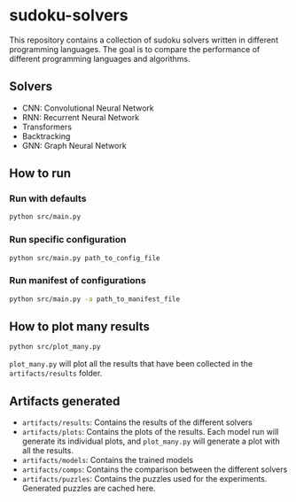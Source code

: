 # sudoku-solvers

This repository contains a collection of sudoku solvers written in different programming languages. The goal is to compare the performance of different programming languages and algorithms.

## Solvers

- CNN: Convolutional Neural Network
- RNN: Recurrent Neural Network
- Transformers
- Backtracking
- GNN: Graph Neural Network

## How to run

### Run with defaults
```bash
python src/main.py
```

### Run specific configuration
```bash
python src/main.py path_to_config_file
```

### Run manifest of configurations
```bash
python src/main.py -a path_to_manifest_file
```

## How to plot many results
```bash
python src/plot_many.py
```

`plot_many.py` will plot all the results that have been collected in the `artifacts/results` folder.

## Artifacts generated
- `artifacts/results`: Contains the results of the different solvers
- `artifacts/plots`: Contains the plots of the results. Each model run will generate its individual plots, and `plot_many.py` will generate a plot with all the results.
- `artifacts/models`: Contains the trained models
- `artifacts/comps`: Contains the comparison between the different solvers
- `artifacts/puzzles`: Contains the puzzles used for the experiments. Generated puzzles are cached here.